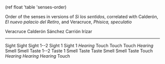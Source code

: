 (ref float 'table 'senses-order)

Order of the senses in versions of *Si los sentidos*, correlated with
Calderón, *El nuevo palacio del Retiro*, and Veracruce, *Phisica, speculatio*

Veracruce   Calderón    Sánchez     Carrión     Irízar
----------  ---------   ---------   ---------   --------
Sight       Sight       Sight 1--2  Sight 1     Sight 1
*Hearing*   Touch       Touch       Touch       *Hearing*
Smell       Smell       Taste 1--2  Taste 1     Smell
Taste       Taste       Smell       Smell       Taste
Touch       *Hearing*   *Hearing*   *Hearing*   Touch

